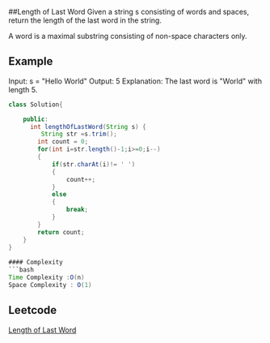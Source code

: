 ##Length of Last Word
Given a string s consisting of words and spaces, return the length of the last word in the string.

A word is a maximal substring consisting of non-space characters only.
 

 
## Example 
Input: s = "Hello World"
Output: 5
Explanation: The last word is "World" with length 5.
```java
class Solution{

	public:
      int lengthOfLastWord(String s) {
         String str =s.trim();
        int count = 0;
        for(int i=str.length()-1;i>=0;i--)
        {
            if(str.charAt(i)!= ' ')
            {
                count++;
            }
            else
            {
                break;
            }
        }
        return count;
    }
}
 
#### Complexity
```bash
Time Complexity :O(n)
Space Complexity : O(1)
```
## Leetcode
[Length of Last Word](https://leetcode.com/problems/length-of-last-word/)
